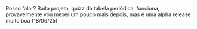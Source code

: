 Posso falar? Baita projeto, quizz da tabela periódica, funciona, provavelmente vou mexer um pouco mais depois, mas é uma alpha release muito boa (18/06/25)
